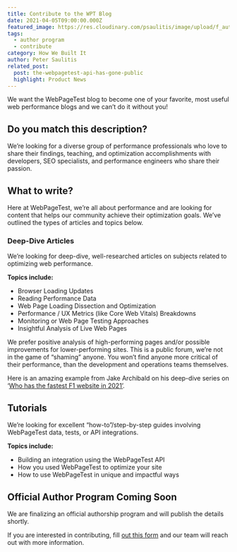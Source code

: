 ```yaml
---
title: Contribute to the WPT Blog
date: 2021-04-05T09:00:00.000Z
featured_image: https://res.cloudinary.com/psaulitis/image/upload/f_auto,q_auto/v1617713334/Author_Program_Cover-01_ighbot.png
tags:
  - author program
  - contribute
category: How We Built It
author: Peter Saulitis
related_post:
  post: the-webpagetest-api-has-gone-public
  highlight: Product News
---
```

We want the WebPageTest blog to become one of your favorite, most useful web performance blogs and we can’t do it without you!

## **Do you match this description?**

We’re looking for a diverse group of performance professionals who love to share their findings, teaching, and optimization accomplishments with developers, SEO specialists, and performance engineers who share their passion.

## **What to write?**

Here at WebPageTest, we’re all about performance and are looking for content that helps our community achieve their optimization goals. We’ve outlined the types of articles and topics below.

### **Deep-Dive Articles**

We’re looking for deep-dive, well-researched articles on subjects related to optimizing web performance.



**Topics include:** 

* Browser Loading Updates
* Reading Performance Data
* Web Page Loading Dissection and Optimization
* Performance / UX Metrics (like Core Web Vitals) Breakdowns
* Monitoring or Web Page Testing Approaches
* Insightful Analysis of Live Web Pages



We prefer positive analysis of high-performing pages and/or possible improvements for lower-performing sites. This is a public forum, we’re not in the game of “shaming” anyone. You won’t find anyone more critical of their performance, than the development and operations teams themselves.

Here is an amazing example from Jake Archibald on his deep-dive series on ‘[Who has the fastest F1 website in 2021’](https://jakearchibald.com/2021/f1-perf-part-3/).

## **Tutorials**

We’re looking for excellent “how-to”/step-by-step guides involving WebPageTest data, tests, or API integrations.



**Topics include:**

* Building an integration using the WebPageTest API
* How you used WebPageTest to optimize your site
* How to use WebPageTest in unique and impactful ways

## **Official Author Program Coming Soon**

We are finalizing an official authorship program and will publish the details shortly.

If you are interested in contributing, fill [out this form](https://forms.office.com/pages/responsepage.aspx?id=fn2SDOc4P0qk8udG7IoIQmrovLlvchdOrCYuMFH_ciFUN0NTTFNFWjJRM01EWEVFMjNGUEw5T1pPVyQlQCN0PWcu) and our team will reach out with more information.